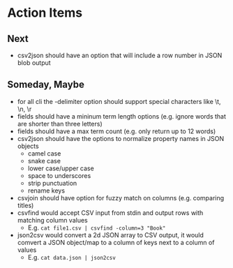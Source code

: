 
# Action Items

## Next

+ csv2json should have an option that will include a row number in JSON blob output


## Someday, Maybe

+ for all cli the -delimiter option should support special characters like \t, \n, \r
+ fields should have a mininum term length options (e.g. ignore words that are shorter than three letters)
+ fields should have a max term count (e.g. only return up to 12 words)
+ csv2json should have the options to normalize property names in JSON objects
    + camel case
    + snake case
    + lower case/upper case
    + space to underscores 
    + strip punctuation
    + rename keys
+ csvjoin should have option for fuzzy match on columns (e.g. comparing titles)
+ csvfind would accept CSV input from stdin and output rows with matching column values
    + E.g. `cat file1.csv | csvfind -column=3 "Book"`
+ json2csv would convert a 2d JSON array to CSV output, it would comvert a JSON object/map to a column of keys next to a column of values
    + E.g. `cat data.json | json2csv`

